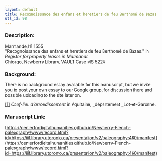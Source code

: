 ```yaml
---
layout: default
title: Recognoissance des enfans et heretiers de feu Berthomé de Bazas
utl_id: 98
---
```


### Description:

Marmande,<a id="_ftnref1">[[1]](#_ftn1)</a> 1555 <br>
"Recognoissance des enfans et heretiers de feu Berthomé de Bazas." In _Register for property leases in Marmande_<br>
Chicago, Newberry Library, VAULT Case MS 5224

### Background:

There is no background essay available for this manuscript, but we invite you to post your own essay to our [Google group](https://paleography.library.utoronto.ca/content/group-work), for discussion there and possible uploading to the site later on.

<a id="_ftn1">[[1]](#_ftnref1)</a> _Chef-lieu d’arrondissement_ in Aquitaine, _département _Lot-et-Garonne. 

### Manuscript Link:

[https://centerfordigitalhumanities.github.io/Newberry-French-paleography/www/record.html?id=https://iiif.library.utoronto.ca/presentation/v2/paleography:460/manifest](https://centerfordigitalhumanities.github.io/Newberry-French-paleography/www/record.html?id=https://iiif.library.utoronto.ca/presentation/v2/paleography:460/manifest)

